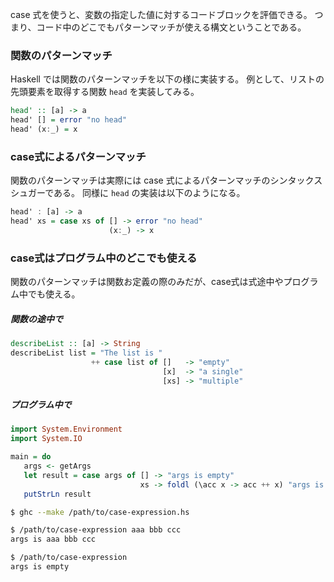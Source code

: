 case 式を使うと、変数の指定した値に対するコードブロックを評価できる。
つまり、コード中のどこでもパターンマッチが使える構文ということである。

### 関数のパターンマッチ

Haskell では関数のパターンマッチを以下の様に実装する。
例として、リストの先頭要素を取得する関数 `head` を実装してみる。

```haskell
head' :: [a] -> a
head' [] = error "no head"
head' (x:_) = x
```

### case式によるパターンマッチ

関数のパターンマッチは実際には case 式によるパターンマッチのシンタックスシュガーである。
同様に `head` の実装は以下のようになる。

```haskell
head' : [a] -> a
head' xs = case xs of [] -> error "no head"
                      (x:_) -> x
```

### case式はプログラム中のどこでも使える

関数のパターンマッチは関数お定義の際のみだが、case式は式途中やプログラム中でも使える。

##### 関数の途中で

```haskell
describeList :: [a] -> String
describeList list = "The list is "
                  ++ case list of []   -> "empty"
                                  [x]  -> "a single"
                                  [xs] -> "multiple"
```

##### プログラム中で

```haskell:case-expression.hs
import System.Environment
import System.IO

main = do
   args <- getArgs
   let result = case args of [] -> "args is empty"
                             xs -> foldl (\acc x -> acc ++ x) "args is " xs
   putStrLn result
```

```sh
$ ghc --make /path/to/case-expression.hs                

$ /path/to/case-expression aaa bbb ccc
args is aaa bbb ccc

$ /path/to/case-expression
args is empty
```